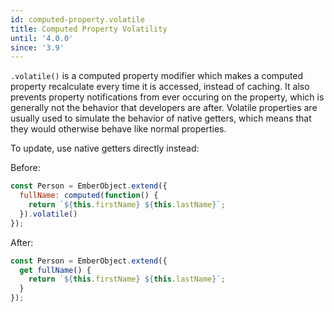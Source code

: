 ```yaml
---
id: computed-property.volatile
title: Computed Property Volatility
until: '4.0.0'
since: '3.9'
---
```


`.volatile()` is a computed property modifier which makes a computed property
recalculate every time it is accessed, instead of caching. It also prevents
property notifications from ever occuring on the property, which is generally
not the behavior that developers are after. Volatile properties are usually used
to simulate the behavior of native getters, which means that they would
otherwise behave like normal properties.

To update, use native getters directly instead:

Before:

```js
const Person = EmberObject.extend({
  fullName: computed(function() {
    return `${this.firstName} ${this.lastName}`;
  }).volatile()
});
```

After:

```js
const Person = EmberObject.extend({
  get fullName() {
    return `${this.firstName} ${this.lastName}`;
  }
});
```
